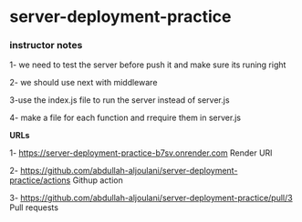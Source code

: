 # server-deployment-practice

### instructor notes

1- we need to test the server before push it and make sure its runing right 

2- we should use next with middleware 

3-use the index.js file to run the server instead of server.js

4- make a file for each function and rrequire them in server.js

**URLs**

1- https://server-deployment-practice-b7sv.onrender.com Render URl

2- https://github.com/abdullah-aljoulani/server-deployment-practice/actions Githup action

3- https://github.com/abdullah-aljoulani/server-deployment-practice/pull/3 Pull requests
